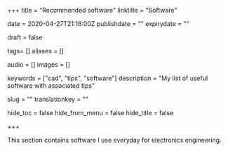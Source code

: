 +++
title = "Recommended software"
linktitle = "Software"

date = 2020-04-27T21:18:00Z
publishdate = ""
expirydate = ""

draft = false

tags= []
aliases = []

audio = []
images = []

keywords = ["cad", "tips", "software"]
description = "My list of useful software with associated tips"

slug = ""
translationkey = ""

hide_toc = false
hide_from_menu = false
hide_title = false

+++

This section contains software I use everyday for electronics engineering.

<!--more-->
